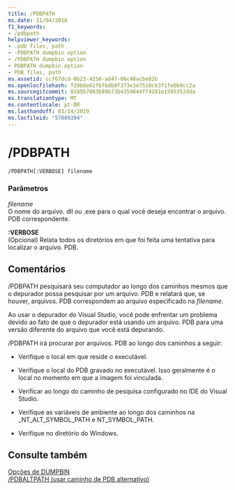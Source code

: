 ```yaml
---
title: /PDBPATH
ms.date: 11/04/2016
f1_keywords:
- /pdbpath
helpviewer_keywords:
- .pdb files, path
- -PDBPATH dumpbin option
- /PDBPATH dumpbin option
- PDBPATH dumpbin option
- PDB files, path
ms.assetid: ccf67dcd-0b23-4250-ad47-06c48acbe82b
ms.openlocfilehash: f29b8e61fbfbdb0f373e3e7510cb3f1fe0b9cc2a
ms.sourcegitcommit: 8105b7003b89b73b4359644ff4281e1595352dda
ms.translationtype: MT
ms.contentlocale: pt-BR
ms.lasthandoff: 03/14/2019
ms.locfileid: "57809204"
---
```

# <a name="pdbpath"></a>/PDBPATH

```
/PDBPATH[:VERBOSE] filename
```

### <a name="parameters"></a>Parâmetros

*filename*<br/>
O nome do arquivo. dll ou .exe para o qual você deseja encontrar o arquivo. PDB correspondente.

**:VERBOSE**<br/>
(Opcional) Relata todos os diretórios em que foi feita uma tentativa para localizar o arquivo. PDB.

## <a name="remarks"></a>Comentários

/PDBPATH pesquisará seu computador ao longo dos caminhos mesmos que o depurador possa pesquisar por um arquivo. PDB e relatará que, se houver, arquivos. PDB correspondem ao arquivo especificado na *filename*.

Ao usar o depurador do Visual Studio, você pode enfrentar um problema devido ao fato de que o depurador está usando um arquivo. PDB para uma versão diferente do arquivo que você está depurando.

/PDBPATH irá procurar por arquivos. PDB ao longo dos caminhos a seguir:

- Verifique o local em que reside o executável.

- Verifique o local do PDB gravado no executável. Isso geralmente é o local no momento em que a imagem foi vinculada.

- Verificar ao longo do caminho de pesquisa configurado no IDE do Visual Studio.

- Verifique as variáveis de ambiente ao longo dos caminhos na _NT_ALT_SYMBOL_PATH e NT_SYMBOL_PATH.

- Verifique no diretório do Windows.

## <a name="see-also"></a>Consulte também

[Opções de DUMPBIN](dumpbin-options.md)<br/>
[/PDBALTPATH (usar caminho de PDB alternativo)](pdbaltpath-use-alternate-pdb-path.md)
